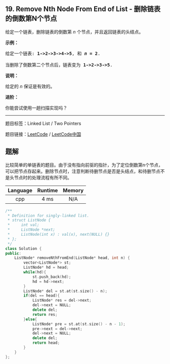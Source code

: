 ## 19. Remove Nth Node From End of List - 删除链表的倒数第N个节点

<!--If you want to use the English description, use `question.content` instead-->

<p>给定一个链表，删除链表的倒数第&nbsp;<em>n&nbsp;</em>个节点，并且返回链表的头结点。</p>

<p><strong>示例：</strong></p>

<pre>给定一个链表: <strong>1-&gt;2-&gt;3-&gt;4-&gt;5</strong>, 和 <strong><em>n</em> = 2</strong>.

当删除了倒数第二个节点后，链表变为 <strong>1-&gt;2-&gt;3-&gt;5</strong>.
</pre>

<p><strong>说明：</strong></p>

<p>给定的 <em>n</em>&nbsp;保证是有效的。</p>

<p><strong>进阶：</strong></p>

<p>你能尝试使用一趟扫描实现吗？</p>



-----

题目标签：Linked List / Two Pointers

题目链接：[LeetCode](https://leetcode.com/problems/remove-nth-node-from-end-of-list/description/)  /  [LeetCode中国](https://leetcode-cn.com/problems/remove-nth-node-from-end-of-list/description/)

## 题解

比较简单的单链表的题目。由于没有指向前驱的指针，为了定位倒数第n个节点，可以把节点存起来。删除节点时，注意判断待删节点是否是头结点，和待删节点不是头节点时的处理流程有所不同。

| Language | Runtime | Memory |
|:---:|:---:|:---:|
| cpp  | 4  ms | N/A |

```cpp
/**
 * Definition for singly-linked list.
 * struct ListNode {
 *     int val;
 *     ListNode *next;
 *     ListNode(int x) : val(x), next(NULL) {}
 * };
 */
class Solution {
public:
    ListNode* removeNthFromEnd(ListNode* head, int n) {
        vector<ListNode*> st;
        ListNode* hd = head;
        while(hd){
            st.push_back(hd);
            hd = hd->next;
        }
        ListNode* del = st.at(st.size() - n);
        if(del == head){
            ListNode* res = del->next;
            del->next = NULL;
            delete del;
            return res;
        }else{
            ListNode* pre = st.at(st.size() - n - 1);
            pre->next = del->next;
            del->next = NULL;
            delete del;
            return head;
        }
    }
};
```

